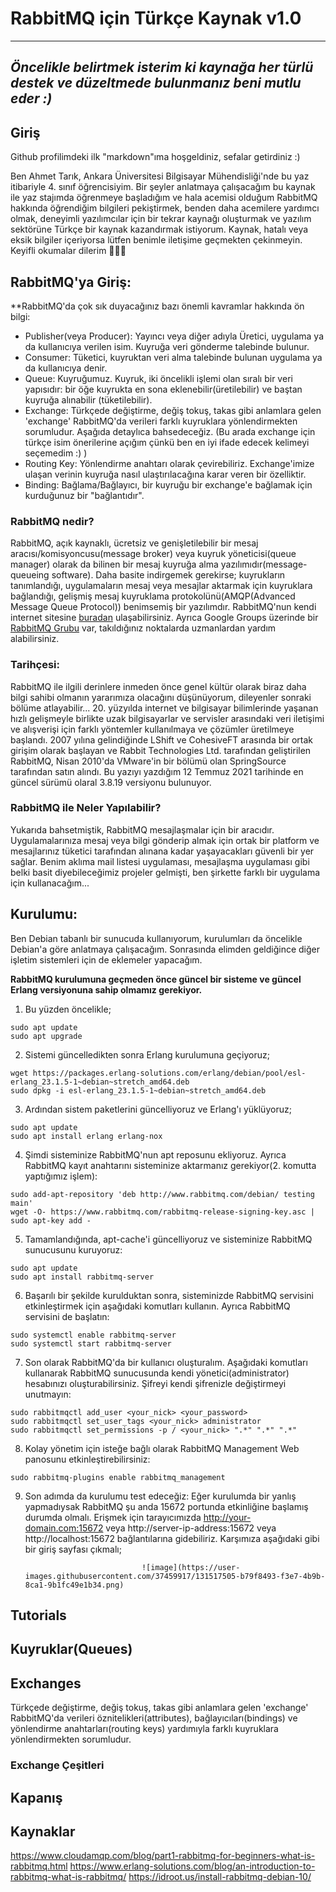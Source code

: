 # RabbitMQ için Türkçe Kaynak v1.0

-----------------------------------------------------------------------------------------------------
*Öncelikle belirtmek isterim ki kaynağa her türlü destek ve düzeltmede bulunmanız beni mutlu eder :)*
-----------------------------------------------------------------------------------------------------

## Giriş
Github profilimdeki ilk "markdown"ıma hoşgeldiniz, sefalar getirdiniz :)

Ben Ahmet Tarık, Ankara Üniversitesi Bilgisayar Mühendisliği'nde bu yaz itibariyle 4. sınıf öğrencisiyim. Bir şeyler anlatmaya çalışacağım bu kaynak ile yaz stajımda öğrenmeye başladığım ve hala acemisi olduğum RabbitMQ hakkında öğrendiğim bilgileri pekiştirmek, benden daha acemilere yardımcı olmak, deneyimli yazılımcılar için bir tekrar kaynağı oluşturmak ve yazılım sektörüne Türkçe bir kaynak kazandırmak istiyorum. Kaynak, hatalı veya eksik bilgiler içeriyorsa lütfen benimle iletişime geçmekten çekinmeyin. Keyifli okumalar dilerim 🥳🥳🥳


## RabbitMQ'ya Giriş:

**RabbitMQ'da çok sık duyacağınız bazı önemli kavramlar hakkında ön bilgi:

- Publisher(veya Producer): Yayıncı veya diğer adıyla Üretici, uygulama ya da kullanıcıya verilen isim. Kuyruğa veri gönderme talebinde bulunur.
- Consumer: Tüketici, kuyruktan veri alma talebinde bulunan uygulama ya da kullanıcıya denir. 
- Queue: Kuyruğumuz. Kuyruk, iki öncelikli işlemi olan sıralı bir veri yapısıdır: bir öğe kuyrukta en sona eklenebilir(üretilebilir) ve baştan kuyruğa alınabilir (tüketilebilir). 
- Exchange: Türkçede değiştirme, değiş tokuş, takas gibi anlamlara gelen 'exchange' RabbitMQ'da verileri farklı kuyruklara yönlendirmekten sorumludur. Aşağıda detaylıca bahsedeceğiz. (Bu arada exchange için türkçe isim önerilerine açığım çünkü ben en iyi ifade edecek kelimeyi seçemedim :)   )
- Routing Key: Yönlendirme anahtarı olarak çevirebiliriz. Exchange'imize ulaşan verinin kuyruğa nasıl ulaştırılacağına karar veren bir özelliktir.
- Binding: Bağlama/Bağlayıcı, bir kuyruğu bir exchange'e bağlamak için kurduğunuz bir "bağlantıdır". 

### RabbitMQ nedir?

  RabbitMQ, açık kaynaklı, ücretsiz ve genişletilebilir bir mesaj aracısı/komisyoncusu(message broker) veya kuyruk yöneticisi(queue manager) olarak da bilinen bir mesaj kuyruğa alma yazılımıdır(message-queueing software). Daha basite indirgemek gerekirse; kuyrukların tanımlandığı, uygulamaların mesaj veya mesajlar aktarmak için kuyruklara bağlandığı, gelişmiş mesaj kuyruklama protokolünü(AMQP(Advanced Message Queue Protocol)) benimsemiş bir yazılımdır. RabbitMQ'nun kendi internet sitesine [buradan](https://www.rabbitmq.com/) ulaşabilirsiniz. Ayrıca Google Groups üzerinde bir [RabbitMQ Grubu](https://groups.google.com/g/rabbitmq-users) var, takıldığınız noktalarda uzmanlardan yardım alabilirsiniz.

### Tarihçesi:
  
  RabbitMQ ile ilgili derinlere inmeden önce genel kültür olarak biraz daha bilgi sahibi olmanın yararımıza olacağını düşünüyorum, dileyenler sonraki bölüme atlayabilir... 20. yüzyılda internet ve bilgisayar bilimlerinde yaşanan hızlı gelişmeyle birlikte uzak bilgisayarlar ve servisler arasındaki veri iletişimi ve alışverişi için farklı yöntemler kullanılmaya ve çözümler üretilmeye başlandı. 2007 yılına gelindiğinde LShift ve CohesiveFT arasında bir ortak girişim olarak başlayan ve Rabbit Technologies Ltd. tarafından geliştirilen RabbitMQ, Nisan 2010'da VMware'in bir bölümü olan SpringSource tarafından satın alındı. Bu yazıyı yazdığım 12 Temmuz 2021 tarihinde en güncel sürümü olaral 3.8.19 versiyonu bulunuyor.
  
### RabbitMQ ile Neler Yapılabilir?
  Yukarıda bahsetmiştik, RabbitMQ mesajlaşmalar için bir aracıdır. Uygulamalarınıza mesaj veya bilgi gönderip almak için ortak bir platform ve mesajlarınız tüketici tarafından alınana kadar yaşayacakları güvenli bir yer sağlar. Benim aklıma mail listesi uygulaması, mesajlaşma uygulaması gibi belki basit diyebileceğimiz projeler gelmişti, ben şirkette farklı bir uygulama için kullanacağım... 

## Kurulumu:

  Ben Debian tabanlı bir sunucuda kullanıyorum, kurulumları da öncelikle Debian'a göre anlatmaya çalışacağım. Sonrasında elimden geldiğince diğer işletim sistemleri için de eklemeler yapacağım.
  
  **RabbitMQ kurulumuna geçmeden önce güncel bir sisteme ve güncel Erlang versiyonuna sahip olmamız gerekiyor.**
  1. Bu yüzden öncelikle;
 
    
    sudo apt update
    sudo apt upgrade
    
  2. Sistemi güncelledikten sonra Erlang kurulumuna geçiyoruz;
  
    
    wget https://packages.erlang-solutions.com/erlang/debian/pool/esl-erlang_23.1.5-1~debian~stretch_amd64.deb
    sudo dpkg -i esl-erlang_23.1.5-1~debian~stretch_amd64.deb
    
  3. Ardından sistem paketlerini güncelliyoruz ve Erlang'ı yüklüyoruz;
  
    
    sudo apt update
    sudo apt install erlang erlang-nox
    
  4. Şimdi sisteminize RabbitMQ'nun apt reposunu ekliyoruz. Ayrıca RabbitMQ kayıt anahtarını sisteminize aktarmanız gerekiyor(2. komutta yaptığımız işlem):
    
    
    sudo add-apt-repository 'deb http://www.rabbitmq.com/debian/ testing main'
    wget -O- https://www.rabbitmq.com/rabbitmq-release-signing-key.asc | sudo apt-key add -
    
  5. Tamamlandığında, apt-cache'i güncelliyoruz ve sisteminize RabbitMQ sunucusunu kuruyoruz:
    
    
    sudo apt update
    sudo apt install rabbitmq-server
    
  6. Başarılı bir şekilde kurulduktan sonra, sisteminizde RabbitMQ servisini etkinleştirmek için aşağıdaki komutları kullanın. Ayrıca RabbitMQ servisini de başlatın:
    
    
    sudo systemctl enable rabbitmq-server
    sudo systemctl start rabbitmq-server
    
  7. Son olarak RabbitMQ'da bir kullanıcı oluşturalım. Aşağıdaki komutları kullanarak RabbitMQ sunucusunda kendi yönetici(administrator) hesabınızı oluşturabilirsiniz. Şifreyi kendi şifrenizle değiştirmeyi unutmayın:
    
    
    sudo rabbitmqctl add_user <your_nick> <your_password> 
    sudo rabbitmqctl set_user_tags <your_nick> administrator
    sudo rabbitmqctl set_permissions -p / <your_nick> ".*" ".*" ".*"
    
  8. Kolay yönetim için isteğe bağlı olarak RabbitMQ Management Web panosunu etkinleştirebilirsiniz:
    
    
    sudo rabbitmq-plugins enable rabbitmq_management
    
  9. Son adımda da kurulumu test edeceğiz:
    Eğer kurulumda bir yanlış yapmadıysak RabbitMQ şu anda 15672 portunda etkinliğine başlamış durumda olmalı. Erişmek için tarayıcımızda 
      http://your-domain.com:15672 veya 
      http://server-ip-address:15672 veya
      http://localhost:15672 bağlantılarına gidebiliriz. Karşımıza aşağıdaki gibi bir giriş sayfası çıkmalı;
                             
                                   ![image](https://user-images.githubusercontent.com/37459917/131517505-b79f8493-f3e7-4b9b-8ca1-9b1fc49e1b34.png)


## Tutorials
## Kuyruklar(Queues)
## Exchanges

Türkçede değiştirme, değiş tokuş, takas gibi anlamlara gelen 'exchange' RabbitMQ'da verileri öznitelikleri(attributes), bağlayıcıları(bindings) ve yönlendirme anahtarları(routing keys) yardımıyla farklı kuyruklara yönlendirmekten sorumludur.

### Exchange Çeşitleri


###
## Kapanış

## Kaynaklar
https://www.cloudamqp.com/blog/part1-rabbitmq-for-beginners-what-is-rabbitmq.html
https://www.erlang-solutions.com/blog/an-introduction-to-rabbitmq-what-is-rabbitmq/
https://idroot.us/install-rabbitmq-debian-10/
